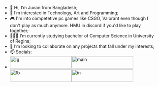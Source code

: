 - 👋 Hi, I’m Junan from Bangladesh;
- 👀 I’m interested in Technology, Art and Programming;
- 🎮 I'm into competetive pc games like CSGO, Valorant even though I don't play as much anymore. HMU in discord if you'd like to play together;
- 👨🏼‍🎓 I’m currently studying bachelor of Computer Science in University of Regina;
- 🤝 I’m looking to collaborate on any projects that fall under my interests; 
- 📫 Socials: 
- <a href="https://www.instagram.com/zackhammer_junon/"><img src="https://i.ibb.co/ZxzF2QP/ig.png" width="200px" height= "40px" alt="ig" border="0"></a><a href="https://discordapp.com/users/346384237718536193/"><img src="https://i.ibb.co/H2qczxc/main.png" width="200px" height= "40px" alt="main" border="0"></a> <a href="https://www.facebook.com/junan.tias"><img src="https://i.ibb.co/ZcVg5mQ/fb.png"  width="200px" height= "40px" alt="fb" border="0"></a><a href="https://www.linkedin.com/in/junan-tias-077a061b2/"><img src="https://i.ibb.co/h1x79Gt/in.png" width="200px" height= "40px" alt="in" border="0"></a>

<!---
Jtias/Jtias is a ✨ special ✨ repository because its `README.md` (this file) appears on your GitHub profile.
You can click the Preview link to take a look at your changes.
--->
